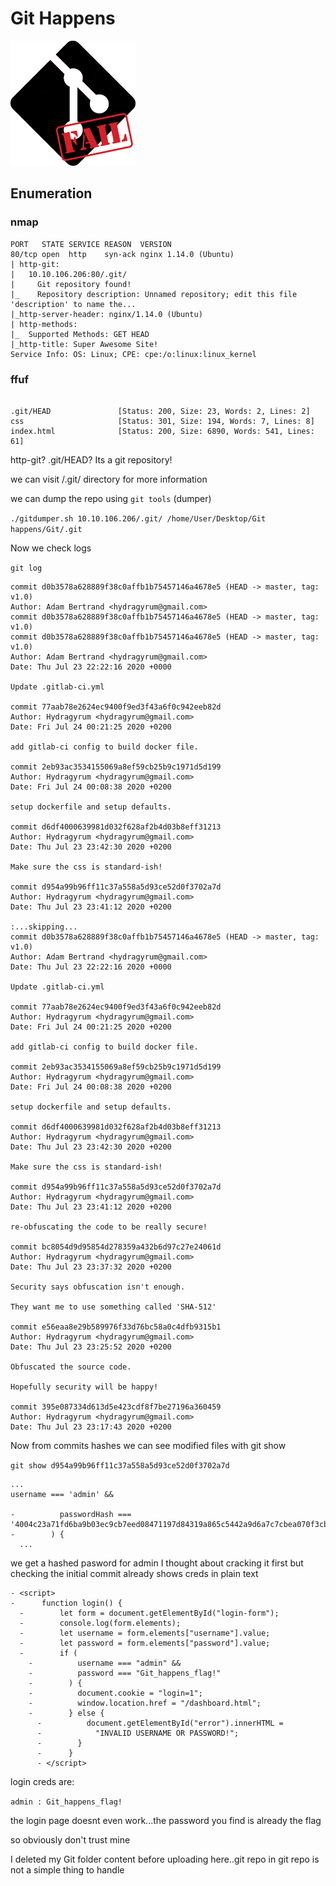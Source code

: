 # Git Happens

<img src="git.png" width=200 height=200 alt="git">

## Enumeration

### nmap

```
PORT   STATE SERVICE REASON  VERSION
80/tcp open  http    syn-ack nginx 1.14.0 (Ubuntu)
| http-git:
|   10.10.106.206:80/.git/
|     Git repository found!
|_    Repository description: Unnamed repository; edit this file 'description' to name the...
|_http-server-header: nginx/1.14.0 (Ubuntu)
| http-methods:
|_  Supported Methods: GET HEAD
|_http-title: Super Awesome Site!
Service Info: OS: Linux; CPE: cpe:/o:linux:linux_kernel
```

### ffuf

```

.git/HEAD               [Status: 200, Size: 23, Words: 2, Lines: 2]
css                     [Status: 301, Size: 194, Words: 7, Lines: 8]
index.html              [Status: 200, Size: 6890, Words: 541, Lines: 61]
```

http-git? .git/HEAD? Its a git repository!

we can visit /.git/ directory for more information

we can dump the repo using `git tools` (dumper)

`./gitdumper.sh 10.10.106.206/.git/ /home/User/Desktop/Git happens/Git/.git`

Now we check logs

`git log`

```
commit d0b3578a628889f38c0affb1b75457146a4678e5 (HEAD -> master, tag: v1.0)
Author: Adam Bertrand <hydragyrum@gmail.com>
commit d0b3578a628889f38c0affb1b75457146a4678e5 (HEAD -> master, tag: v1.0)
commit d0b3578a628889f38c0affb1b75457146a4678e5 (HEAD -> master, tag: v1.0)
Author: Adam Bertrand <hydragyrum@gmail.com>
Date: Thu Jul 23 22:22:16 2020 +0000

Update .gitlab-ci.yml

commit 77aab78e2624ec9400f9ed3f43a6f0c942eeb82d
Author: Hydragyrum <hydragyrum@gmail.com>
Date: Fri Jul 24 00:21:25 2020 +0200

add gitlab-ci config to build docker file.

commit 2eb93ac3534155069a8ef59cb25b9c1971d5d199
Author: Hydragyrum <hydragyrum@gmail.com>
Date: Fri Jul 24 00:08:38 2020 +0200

setup dockerfile and setup defaults.

commit d6df4000639981d032f628af2b4d03b8eff31213
Author: Hydragyrum <hydragyrum@gmail.com>
Date: Thu Jul 23 23:42:30 2020 +0200

Make sure the css is standard-ish!

commit d954a99b96ff11c37a558a5d93ce52d0f3702a7d
Author: Hydragyrum <hydragyrum@gmail.com>
Date: Thu Jul 23 23:41:12 2020 +0200

:...skipping...
commit d0b3578a628889f38c0affb1b75457146a4678e5 (HEAD -> master, tag: v1.0)
Author: Adam Bertrand <hydragyrum@gmail.com>
Date: Thu Jul 23 22:22:16 2020 +0000

Update .gitlab-ci.yml

commit 77aab78e2624ec9400f9ed3f43a6f0c942eeb82d
Author: Hydragyrum <hydragyrum@gmail.com>
Date: Fri Jul 24 00:21:25 2020 +0200

add gitlab-ci config to build docker file.

commit 2eb93ac3534155069a8ef59cb25b9c1971d5d199
Author: Hydragyrum <hydragyrum@gmail.com>
Date: Fri Jul 24 00:08:38 2020 +0200

setup dockerfile and setup defaults.

commit d6df4000639981d032f628af2b4d03b8eff31213
Author: Hydragyrum <hydragyrum@gmail.com>
Date: Thu Jul 23 23:42:30 2020 +0200

Make sure the css is standard-ish!

commit d954a99b96ff11c37a558a5d93ce52d0f3702a7d
Author: Hydragyrum <hydragyrum@gmail.com>
Date: Thu Jul 23 23:41:12 2020 +0200

re-obfuscating the code to be really secure!

commit bc8054d9d95854d278359a432b6d97c27e24061d
Author: Hydragyrum <hydragyrum@gmail.com>
Date: Thu Jul 23 23:37:32 2020 +0200

Security says obfuscation isn't enough.

They want me to use something called 'SHA-512'

commit e56eaa8e29b589976f33d76bc58a0c4dfb9315b1
Author: Hydragyrum <hydragyrum@gmail.com>
Date: Thu Jul 23 23:25:52 2020 +0200

Obfuscated the source code.

Hopefully security will be happy!

commit 395e087334d613d5e423cdf8f7be27196a360459
Author: Hydragyrum <hydragyrum@gmail.com>
Date: Thu Jul 23 23:17:43 2020 +0200
```

Now from commits hashes we can see modified files with git show

`git show d954a99b96ff11c37a558a5d93ce52d0f3702a7d`

```
...
username === 'admin' &&

-          passwordHash === '4004c23a71fd6ba9b03ec9cb7eed08471197d84319a865c5442a9d6a7c7cbea070f3cb6aa5106ef80f679a88dbbaf89ff64cb351a151a5f29819a3c094ecebbb'
-        ) {
  ...
```

we get a hashed pasword for admin I thought about cracking it first but checking the initial commit already shows creds in plain text

```
- <script>
-      function login() {
  -        let form = document.getElementById("login-form");
  -        console.log(form.elements);
  -        let username = form.elements["username"].value;
  -        let password = form.elements["password"].value;
  -        if (
    -          username === "admin" &&
    -          password === "Git_happens_flag!"
    -        ) {
    -          document.cookie = "login=1";
    -          window.location.href = "/dashboard.html";
    -        } else {
      -          document.getElementById("error").innerHTML =
      -            "INVALID USERNAME OR PASSWORD!";
      -        }
      -      }
      - </script>
```

login creds are:

`admin : Git_happens_flag!`

the login page doesnt even work...the password you find is already the flag

so obviously don't trust mine

I deleted my Git folder content before uploading here..git repo in git repo is not a simple thing to handle
